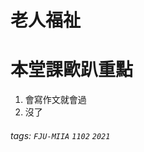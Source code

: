老人福祉
===
# 本堂課歐趴重點
1. 會寫作文就會過
2. 沒了


###### tags: `FJU-MIIA` `1102` `2021`

<style>
.navbar-brand::after { content: " × FJUMIIA"; }
</style>